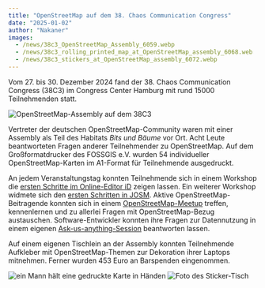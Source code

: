 ```yaml
---
title: "OpenStreetMap auf dem 38. Chaos Communication Congress"
date: "2025-01-02"
author: "Nakaner"
images:
  - /news/38c3_OpenStreetMap_Assembly_6059.webp
  - /news/38c3_rolling_printed_map_at_OpenStreetMap_assembly_6068.web
  - /news/38c3_stickers_at_OpenStreetMap_assembly_6072.webp
---
```


Vom 27. bis 30. Dezember 2024 fand der 38. Chaos Communication Congress (38C3) im Congress Center Hamburg mit rund 15000 Teilnehmenden statt.

![OpenStreetMap-Assembly auf dem 38C3](/news/38c3_OpenStreetMap_Assembly_6059.webp)

Vertreter der deutschen OpenStreetMap-Community waren mit einer Assembly als Teil des Habitats *Bits und Bäume* vor Ort. Acht Leute beantworteten
Fragen anderer Teilnehmender zu OpenStreetMap. Auf dem Großformatdrucker des FOSSGIS e.V. wurden 54 individueller OpenStreetMap-Karten im A1-Format für Teilnehmende ausgedruckt.

An jedem Veranstaltungstag konnten Teilnehmende sich in einem Workshop die [ersten Schritte im Online-Editor iD](https://events.ccc.de/congress/2024/hub/de/event/0-einstieg-in-openstreetmap-mit-dem-online-editor-id/) zeigen lassen. Ein weiterer Workshop widmete sich den [ersten Schritten in
JOSM](https://events.ccc.de/congress/2024/hub/de/event/einstieg-in-josm-fr-fortgeschrittene-openstreetmapper/). Aktive OpenStreetMap-Beitragende konnten sich in einem [OpenStreetMap-Meetup](https://events.ccc.de/congress/2024/hub/de/event/openstreetmap-meetup/) treffen, kennenlernen und zu allerlei Fragen mit OpenStreetMap-Bezug austauschen.
Software-Entwickler konnten ihre Fragen zur Datennutzung in einem eigenen [Ask-us-anything-Session](https://events.ccc.de/congress/2024/hub/de/event/openstreetmap-software-development-ask-us-anything/) beantworten lassen.

Auf einem eigenen Tischlein an der Assembly konnten Teilnehmende Aufkleber mit OpenStreetMap-Themen zur Dekoration ihrer Laptops mitnehmen.
Ferner wurden 453 Euro an Barspenden eingenommen.

![ein Mann hält eine gedruckte Karte in Händen](/news/38c3_rolling_printed_map_at_OpenStreetMap_assembly_6068.webp)
![Foto des Sticker-Tisch](/news/38c3_stickers_at_OpenStreetMap_assembly_6072.webp)
